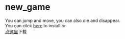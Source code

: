 # new_game
You can jump and move, you can also die and disappear.<br>
You can cilck [here](https://github.com/paofan25/new_game/releases/tag/game) to install or<br>
[点这里](https://github.com/paofan25/new_game/releases/tag/game)下载
